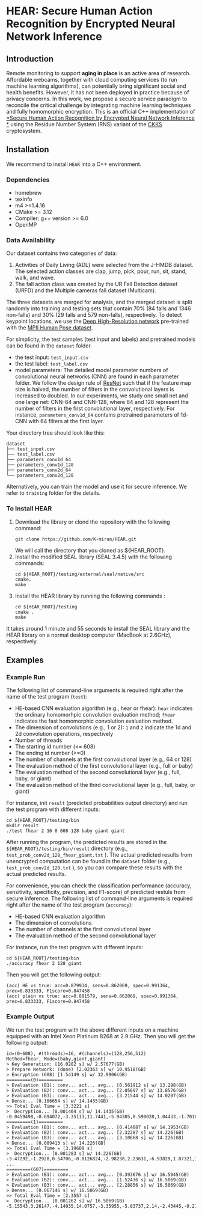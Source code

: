 # HEAR: Secure Human Action Recognition by Encrypted Neural Network Inference 

## Introduction
Remote monitoring to support **aging in place** is an active area of research. Affordable webcams, together with cloud computing services (to run machine learning algorithms), can potentially bring significant social and health benefits. However, it has not been deployed in practice because of privacy concerns. In this work, we propose a secure service paradigm to reconcile the critical challenge by integrating machine learning techniques and fully homomorphic encryption. This is an official C++ implementation of [*Secure Human Action Recognition by Encrypted Neural Network Inference *](https://arxiv.org/abs/2104.09164) using the Residue Number System (RNS) variant of the [CKKS](https://eprint.iacr.org/2016/421.pdf) cryptosystem.

 
## Installation

We recommend to install `HEAR` into a C++ environment. 

### Dependencies 
- homebrew 
- texinfo 
- m4 >=1.4.16
- CMake >= 3.12
- Compiler: g++ version >= 6.0
- OpenMP 
  

### Data Availability
Our dataset contains two categories of data: 
1. Activities of Daily Living (ADL) were selected from the J-HMDB dataset. The selected action classes are clap, jump, pick, pour, run, sit, stand, walk, and wave.
2. The fall action class was created by the UR Fall Detection dataset (URFD) and the Multiple cameras fall dataset (Multicam). 

The three datasets are merged for analysis, and the merged dataset is split randomly into training and testing sets that contain 70% (84 falls and 1346 non-falls) and 30% (29 falls and 579 non-falls), respectively. To detect keypoint locations, we use the [Deep High-Resolution network](https://arxiv.org/abs/1902.09212) pre-trained with the [MPII Human Pose dataset](http://human-pose.mpi-inf.mpg.de/). 

For simplicity, the test samples (test input and labels) and pretrained models can be found in the `dataset` folder. 
- the test input: `test_input.csv`
- the test label: `test_label.csv`
- model parameters: The detailed model parameter numbers of convolutional neural networks (CNN) are found in each parameter folder. We follow the design rule of [ResNet](https://arxiv.org/abs/1512.03385) such that if the feature map size is halved, the number of filters in the convolutional layers is increased to doubled. In our experiments, we study one small net and one large net: CNN-64 and CNN-128, where 64 and 128 represent the number of filters in the first convolutional layer, respectively. For instance, `parameters_conv1d_64` contains pretrained parameters of 1d-CNN with 64 filters at the first layer. 

Your directory tree should look like this:
```
dataset
├── test_input.csv
├── test_label.csv
├── parameters_conv1d_64
├── parameters_conv1d_128
├── parameters_conv2d_64
└── parameters_conv2d_128
```

Alternatively, you can train the model and use it for secure inference. We refer to `training` folder for the details. 

### To Install HEAR 

1. Download the library or clond the repository with the following command: 
    ```
    git clone https://github.com/K-miran/HEAR.git
    ```
    We will call the directory that you cloned as ${HEAR_ROOT}.
2. Install the modified SEAL library (SEAL 3.4.5) with the following commands: 
    ```
    cd ${HEAR_ROOT}/testing/external/seal/native/src
    cmake. 
    make 
    ```
3. Install the HEAR library by running the following commands :
    ```
    cd ${HEAR_ROOT}/testing
    cmake . 
    make
    ```
It takes around 1 minute and 55 seconds to install the SEAL library and the HEAR library on a normal desktop computer (MacBook at 2.6GHz), respectively. 


## Examples

### Example Run
The following list of command-line arguments is required right after the name of the test program (`test`):
- HE-based CNN evaluation algorithm (e.g., hear or fhear): `hear` indicates the ordinary homomorhpic convolution evaluation method; `fhear` indicates the fast homomorphic convolution evaluation method. 
- The dimension of convolutions (e.g., 1 or 2): `1` and  `2` indicate the 1d and 2d convolution operations, respectively
- Number of threads
- The starting id number (<= 608)
- The ending id number (>=0)
- The number of channels at the first convolutional layer (e.g., 64 or 128)
- The evaluation method of the first convolutional layer (e.g., full or baby)
- The evaluation method of the second convolutional layer (e.g., full, baby, or giant)
- The evaluation method of the third convolutional layer (e.g., full, baby, or giant)

For instance, init `result` (predicted probabilities output directory) and run the test program with different inputs:
```
cd ${HEAR_ROOT}/testing/bin
mkdir result 
./test fhear 2 16 0 608 128 baby giant giant 
```
After running the program, the predicted results are stored in the `${HEAR_ROOT}/testing/bin/result` directory (e.g., `test_prob_conv2d_128_fhear_giant.txt` ). The actual predicted results from unencrypted computation can be found in the `dataset` folder (e.g., `test_prob_conv2d_128.txt` ), so you can compare these results with the actual predicted results. 

For convenience, you can check the classification performance (accuracy, sensitivity, specificity, precision, and F1-score) of predicted restuls from secure inference. 
The following list of command-line arguments is required right after the name of the test program (`accuracy`):
- HE-based CNN evaluation algorithm
- The dimension of convolutions 
- The number of channels at the first convolutional layer
- The evaluation method of the second convolutional layer

For instance, run the test program with different inputs:
```
cd ${HEAR_ROOT}/testing/bin 
./accuracy fhear 2 128 giant 
```
Then you will get the following output: 
```
(acc) HE vs true: acc=0.879934, sens=0.862069, spec=0.991364, prec=0.833333, F1score=0.847458
(acc) plain vs true: acc=0.881579, sens=0.862069, spec=0.991364, prec=0.833333, F1score=0.847458
```

### Example Output

We run the test program with the above different inputs on a machine equipped with an Intel Xeon Platinum 8268 at 2.9 GHz. Then you will get the following output: 

```
id=(0~608), #(threads)=16, #(channels)=(128,256,512)
Method=fhear, Mode=(baby,giant,giant)
> Key Generation: [16.0282 s] w/ 2.57677(GB)
> Prepare Network: (done) [2.02363 s] w/ 10.9518(GB)
> Encryption (608) [1.54149 s] w/ 12.9906(GB)
=========(0)=========
> Evaluation (B1): conv... act... avg... [0.561912 s] w/ 13.298(GB)
> Evaluation (B2): conv... act... avg... [2.05697 s] w/ 13.8576(GB)
> Evaluation (B3): conv... act... avg... [3.21544 s] w/ 14.0207(GB)
> Dense... [0.106654 s] w/ 14.1435(GB)
>> Total Eval Time = [3.3221 s] 
>  Decryption... [0.001464 s] w/ 14.1435(GB)
-0.0459498,-0.694072,-3.35113,11.7441,-5.94305,0.599028,1.04433,-1.70181,-4.10122,0.382085
=========(1)=========
> Evaluation (B1): conv... act... avg... [0.414887 s] w/ 14.1953(GB)
> Evaluation (B2): conv... act... avg... [2.32287 s] w/ 14.226(GB)
> Evaluation (B3): conv... act... avg... [3.10668 s] w/ 14.226(GB)
> Dense... [0.089413 s] w/ 14.226(GB)
>> Total Eval Time = [3.19609 s] 
>  Decryption... [0.001283 s] w/ 14.226(GB)
-3.47292,-1.2928,0.54706,-0.0126824,-2.98238,2.23631,-6.93829,1.87321,12.2315,-4.00186
...
=========(607)=========
> Evaluation (B1): conv... act... avg... [0.393676 s] w/ 16.5045(GB)
> Evaluation (B2): conv... act... avg... [1.52436 s] w/ 16.5069(GB)
> Evaluation (B3): conv... act... avg... [2.28856 s] w/ 16.5069(GB)
> Dense... [0.067146 s] w/ 16.5069(GB)
>> Total Eval Time = [2.3557 s] 
>  Decryption... [0.001262 s] w/ 16.5069(GB)
-5.15543,3.26147,-4.14035,14.0757,-3.35955,-5.83737,2.14,-2.43445,-0.215976,-0.345049
```
